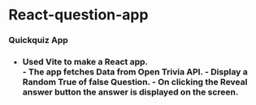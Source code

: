 # React-question-app

<h3>Quickquiz App<h3>

<ul>
  <li>Used Vite to make a React app.</li>
- The app fetches Data from Open Trivia API.
- Display a Random True of false Question.
- On clicking the Reveal answer button the answer is displayed on the screen.
